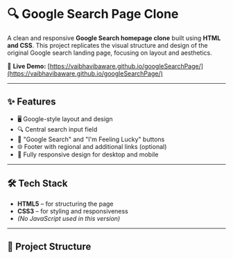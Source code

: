 # 🔍 Google Search Page Clone

A clean and responsive **Google Search homepage clone** built using **HTML and CSS**. This project replicates the visual structure and design of the original Google search landing page, focusing on layout and aesthetics.

🔗 **Live Demo:** [https://vaibhavibaware.github.io/googleSearchPage/](https://vaibhavibaware.github.io/googleSearchPage/)

---

## ✨ Features

- 🖥️ Google-style layout and design
- 🔍 Central search input field
- 🎯 "Google Search" and "I'm Feeling Lucky" buttons
- 🌐 Footer with regional and additional links (optional)
- 📱 Fully responsive design for desktop and mobile

---

## 🛠️ Tech Stack

- **HTML5** – for structuring the page
- **CSS3** – for styling and responsiveness
- *(No JavaScript used in this version)*

---

## 📁 Project Structure


